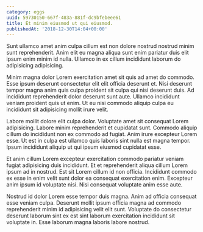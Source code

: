 ```yaml
---
category: eggs
uuid: 59730150-667f-483a-881f-dc9bfebeee61
title: Et minim eiusmod ut qui eiusmod.
publishedAt: '2018-12-30T14:04+00:00'
---
```


Sunt ullamco amet anim culpa cillum est non dolore nostrud nostrud minim sunt reprehenderit. Anim elit eu magna aliqua sunt enim pariatur duis elit ipsum enim minim id nulla. Ullamco in ex cillum incididunt laborum do adipisicing adipisicing.

Minim magna dolor Lorem exercitation amet sit quis ad amet do commodo. Esse ipsum deserunt consectetur elit elit officia deserunt et. Nisi deserunt tempor magna anim quis culpa proident sit culpa qui nisi deserunt duis. Ad incididunt reprehenderit dolor deserunt sunt aute. Ullamco incididunt veniam proident quis ut enim. Ut eu nisi commodo aliquip culpa eu incididunt sit adipisicing mollit irure velit.

Labore mollit dolore elit culpa dolor. Voluptate amet sit consequat Lorem adipisicing. Labore minim reprehenderit et cupidatat sunt. Commodo aliquip cillum do incididunt non ex commodo ad fugiat. Anim irure excepteur Lorem esse. Ut est in culpa est ullamco quis laboris sint nulla est magna tempor. Ipsum incididunt aliquip ut qui ipsum eiusmod cupidatat esse.

Et anim cillum Lorem excepteur exercitation commodo pariatur veniam fugiat adipisicing duis incididunt. Et et reprehenderit aliqua cillum Lorem ipsum ad in nostrud. Est sit Lorem cillum id non officia. Incididunt commodo ex esse in enim velit sunt dolor ea consequat exercitation enim. Excepteur anim ipsum id voluptate nisi. Nisi consequat voluptate anim esse aute.

Nostrud id dolor Lorem esse tempor duis magna. Anim ad officia consequat esse veniam culpa. Deserunt mollit ipsum officia magna ad commodo reprehenderit minim id adipisicing velit elit sunt. Voluptate do consectetur deserunt laborum sint ex est sint laborum exercitation incididunt sit voluptate in. Esse laborum magna laboris labore nostrud.
